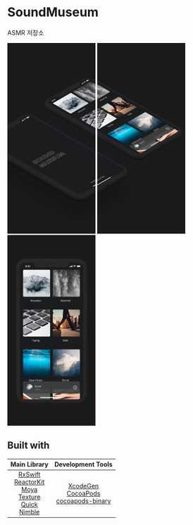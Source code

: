 # SoundMuseum
ASMR 저장소

<img width="200" src="README_FILES/1page.jpg"/> <img width="200" src="README_FILES/2page.jpg"/> <img width="200" src="README_FILES/3page.jpg"/> 

## Built with

| **Main Library** | **Development Tools** |
|:-:|:-:|
| [RxSwift](https://github.com/ReactiveX/RxSwift)</br>[ReactorKit](https://github.com/ReactorKit/ReactorKit)</br>[Moya](https://github.com/Moya/Moya)</br>[Texture](https://github.com/TextureGroup/Texture)</br>[Quick](https://github.com/Quick/Quick)</br>[Nimble](https://github.com/Quick/Nimble)| [XcodeGen](https://github.com/yonaskolb/XcodeGen)</br>[CocoaPods](https://github.com/CocoaPods/CocoaPods)</br>[cocoapods-binary](https://github.com/leavez/cocoapods-binary) |